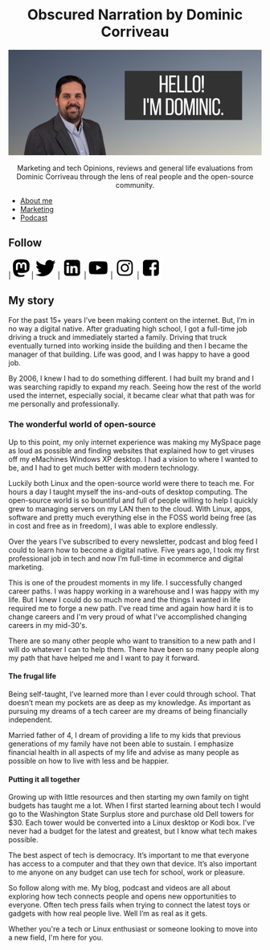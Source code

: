 <h1 style="text-align: center;">Obscured Narration by Dominic Corriveau</h1>
<img src="/assets/Hello-840x350.png" alt="Obscured Narration blog logo" style="text-align: center;" />


<p style="text-align: center;">Marketing and tech Opinions, reviews and general life evaluations from Dominic Corriveau through the lens of real people and the open-source community.</p>

- [About me](https://cinimodev.github.io/about/)
- [Marketing](https://cinimodev.github.io/marketing.html)
- [Podcast](https://anchor.fm/dctalks)


## Follow
| [![Mastodon logo](/assets/mastodon.png)](https://mstdn.social/@cinimodev) | [![Twitter logo](/assets/twitter.png)](https://twitter.com/domcorriveau) | [![LinkedIn logo](/assets/linkedin.png)](https://linkedin.com/in/domcorriveau) | [![YouTube logo](/assets/youtube.png)](https://www.youtube.com/dominiccorriveau) | [![Instagram logo](/assets/instagram.png)](https://instagram.com/domcorriveau) | [![Facebook logo](/assets/facebook.png)](https://www.facebook.com/obscurednarration)

## My story
For the past 15+ years I’ve been making content on the internet. But, I’m in no way a digital native. After graduating high school, I got a full-time job driving a truck and immediately started a family. Driving that truck eventually turned into working inside the building and then I became the manager of that building. Life was good, and I was happy to have a good job.

By 2006, I knew I had to do something different. I had built my brand and I was searching rapidly to expand my reach. Seeing how the rest of the world used the internet, especially social, it became clear what that path was for me personally and professionally.

### **The wonderful world of open-source**

Up to this point, my only internet experience was making my MySpace page as loud as possible and finding websites that explained how to get viruses off my eMachines Windows XP desktop. I had a vision to where I wanted to be, and I had to get much better with modern technology.

Luckily both Linux and the open-source world were there to teach me. For hours a day I taught myself the ins-and-outs of desktop computing. The open-source world is so bountiful and full of people willing to help I quickly grew to managing servers on my LAN then to the cloud. With Linux, apps, software and pretty much everything else in the FOSS world being free (as in cost and free as in freedom), I was able to explore endlessly.

Over the years I’ve subscribed to every newsletter, podcast and blog feed I could to learn how to become a digital native. Five years ago, I took my first professional job in tech and now I’m full-time in ecommerce and digital marketing.

This is one of the proudest moments in my life. I successfully changed career paths. I was happy working in a warehouse and I was happy with my life. But I knew I could do so much more and the things I wanted in life required me to forge a new path. I've read time and again how hard it is to change careers and I'm very proud of what I've accomplished changing careers in my mid-30's.

There are so many other people who want to transition to a new path and I will do whatever I can to help them. There have been so many people along my path that have helped me and I want to pay it forward.

#### The frugal life

Being self-taught, I’ve learned more than I ever could through school. That doesn’t mean my pockets are as deep as my knowledge. As important as pursuing my dreams of a tech career are my dreams of being financially independent.

Married father of 4, I dream of providing a life to my kids that previous generations of my family have not been able to sustain. I emphasize financial health in all aspects of my life and advise as many people as possible on how to live with less and be happier.

#### Putting it all together

Growing up with little resources and then starting my own family on tight budgets has taught me a lot. When I first started learning about tech I would go to the Washington State Surplus store and purchase old Dell towers for $30. Each tower would be converted into a Linux desktop or Kodi box. I’ve never had a budget for the latest and greatest, but I know what tech makes possible.

The best aspect of tech is democracy. It’s important to me that everyone has access to a computer and that they own that device. It’s also important to me anyone on any budget can use tech for school, work or pleasure.

So follow along with me. My blog, podcast and videos are all about exploring how tech connects people and opens new opportunities to everyone. Often tech press fails when trying to connect the latest toys or gadgets with how real people live. Well I’m as real as it gets.  

Whether you're a tech or Linux enthusiast or someone looking to move into a new field, I'm here for you.